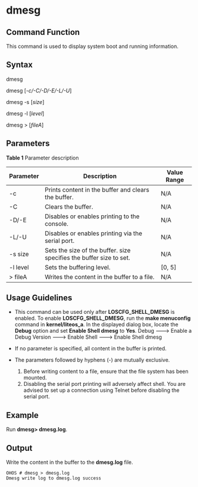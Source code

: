# dmesg


## Command Function

This command is used to display system boot and running information.


## Syntax

dmesg

dmesg [_-c/-C/-D/-E/-L/-U_]

dmesg -s [_size_]

dmesg -l [_level_]

dmesg &gt; [_fileA_]


## Parameters

**Table 1** Parameter description

| Parameter           | Description                                | Value Range       |
| --------------- | ---------------------------------------- | --------------- |
| -c              | Prints content in the buffer and clears the buffer.            | N/A             |
| -C              | Clears the buffer.                            | N/A             |
| -D/-E           | Disables or enables printing to the console.                   | N/A             |
| -L/-U           | Disables or enables printing via the serial port.                     | N/A             |
| -s&nbsp;size    | Sets the size of the buffer. size specifies the buffer size to set.| N/A             |
| -l&nbsp;level   | Sets the buffering level.                          | [0, 5] |
| &gt;&nbsp;fileA | Writes the content in the buffer to a file.            | N/A             |


## Usage Guidelines

- This command can be used only after **LOSCFG_SHELL_DMESG** is enabled. To enable **LOSCFG_SHELL_DMESG**, run the **make menuconfig** command in **kernel/liteos_a**. In the displayed dialog box, locate the **Debug** option and set **Enable Shell dmesg** to **Yes**.
  Debug  ---&gt; Enable a Debug Version ---&gt; Enable Shell ---&gt; Enable Shell dmesg

- If no parameter is specified, all content in the buffer is printed.

- The parameters followed by hyphens (-) are mutually exclusive.
  1. Before writing content to a file, ensure that the file system has been mounted.
  2. Disabling the serial port printing will adversely affect shell. You are advised to set up a connection using Telnet before disabling the serial port.


## Example

Run **dmesg> dmesg.log**.


## Output

Write the content in the buffer to the **dmesg.log** file.

```
OHOS # dmesg > dmesg.log
Dmesg write log to dmesg.log success
```
